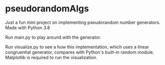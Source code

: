 # pseudorandomAlgs
Just a fun mini project on implementing pseudorandom number generators.
Made with Python 3.8

Run main.py to play around with the generator.

Run visualize.py to see a how this implementation, which uses a linear congruential generator, compares with Python's built-in random module.
Matplotlib is required to run the visualization.

